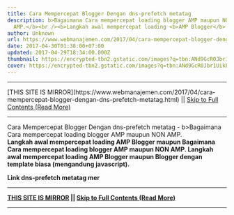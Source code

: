 ```yaml
---
title: Cara Mempercepat Blogger Dengan dns-prefetch metatag
description: b>Bagaimana Cara mempercepat loading blogger AMP maupun NON
  AMP.</b><br /><b>Langkah awal mempercepat loading <b>AMP Blogger</b> maupun
author: Unknown
url: https://www.webmanajemen.com/2017/04/cara-mempercepat-blogger-dengan-dns-prefetch-metatag.html
date: 2017-04-30T01:38:00+07:00
updated: 2017-04-29T18:34:00.000Z
thumbnail: https://encrypted-tbn2.gstatic.com/images?q=tbn:ANd9GcR0Jbr1UikPXCMcKYhYI8In9l8ajc_-DJiJInkoPOmc0t4Vi3zz
cover: https://encrypted-tbn2.gstatic.com/images?q=tbn:ANd9GcR0Jbr1UikPXCMcKYhYI8In9l8ajc_-DJiJInkoPOmc0t4Vi3zz
---
```


<hr/> [THIS SITE IS MIRROR](https://www.webmanajemen.com/2017/04/cara-mempercepat-blogger-dengan-dns-prefetch-metatag.html) || <a href="https://www.webmanajemen.com/2017/04/cara-mempercepat-blogger-dengan-dns-prefetch-metatag.html" rel="follow" class="button" id="read-more">Skip to Full Contents (Read More)</a> <hr/> Cara Mempercepat Blogger Dengan dns-prefetch metatag - b>Bagaimana Cara mempercepat loading blogger AMP maupun NON AMP.</b><br /><b>Langkah awal mempercepat loading <b>AMP Blogger</b> maupun Bagaimana Cara mempercepat loading blogger AMP maupun NON AMP.
Langkah awal mempercepat loading AMP Blogger maupun Blogger dengan template biasa (mengandung javascript).

Link dns-prefetch metatag mer <hr/> [THIS SITE IS MIRROR](https://www.webmanajemen.com/2017/04/cara-mempercepat-blogger-dengan-dns-prefetch-metatag.html) || <a href="https://www.webmanajemen.com/2017/04/cara-mempercepat-blogger-dengan-dns-prefetch-metatag.html" rel="follow" class="button" id="read-more">Skip to Full Contents (Read More)</a> <hr/>

<!--<script>document.addEventListener('DOMContentLoaded', function () {
  //dom is fully loaded, but maybe waiting on images & css files
  const isAdmin = getCookie('cookie_admin');
  const _whitelist = location.host.includes('dimaslanjaka12');
  if (!isAdmin) {
    if (_whitelist) location.replace('https://www.webmanajemen.com/2017/04/cara-mempercepat-blogger-dengan-dns-prefetch-metatag.html');
    console.log("you aren't admin");
  } else {
    console.log('you are admin');
  }
});

/**
 * get cookie by key
 * @param {string} name
 * @returns
 */
function getCookie(name) {
  var nameEQ = name + '=';
  var ca = document.cookie.split(';');
  for (var i = 0; i < ca.length; i++) {
    var c = ca[i];
    while (c.charAt(0) == ' ') c = c.substring(1, c.length);
    if (c.indexOf(nameEQ) == 0) return c.substring(nameEQ.length, c.length);
  }
  return null;
}
</script>-->